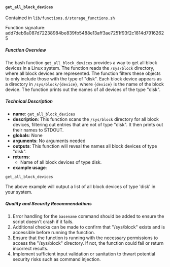 #### `get_all_block_devices`

Contained in `lib/functions.d/storage_functions.sh`

Function signature: add7deb6a087d72238984be839fb5488e13aff3ae7251f93f2c1814d79162625

##### Function Overview
The bash function `get_all_block_devices` provides a way to get all block devices in a Linux system. The function reads the `/sys/block` directory, where all block devices are represented. The function filters these objects to only include those with the type of "disk". Each block device appears as a directory in `/sys/block/{device}`, where `{device}` is the name of the block device. The function prints out the names of all devices of the type "disk".

##### Technical Description
- **name**: `get_all_block_devices`
- **description**: This function scans the `/sys/block` directory for all block devices, filtering out entries that are not of type "disk". It then prints out their names to STDOUT.
- **globals**: None
- **arguments**: No arguments needed
- **outputs**: This function will reveal the names all block devices of type "disk".
- **returns**:
    - Name of all block devices of type disk.
- **example usage**: 
```bash
get_all_block_devices
```
The above example will output a list of all block devices of type 'disk' in your system.

##### Quality and Security Recommendations
1. Error handling for the `basename` command should be added to ensure the script doesn't crash if it fails.
2. Additional checks can be made to confirm that "/sys/block" exists and is accessible before running the function.
3. Ensure that the function is running with the necessary permissions to access the "/sys/block" directory. If not, the function could fail or return incorrect results.
4. Implement sufficient input validation or sanitation to thwart potential security risks such as command injection.

